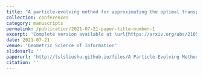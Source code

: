 ```yaml
---
title: "A particle-evolving method for approximating the optimal transport plan"
collection: conferences
category: manuscripts
permalink: /publication/2021-07-21-paper-title-number-1
excerpt: 'Complete version available at \url{https://arxiv.org/abs/2105.06088}'
date: 2021-07-21
venue: 'Geometric Science of Information'
slidesurl: ''
paperurl: 'http://lslsliushu.github.io/files/A Particle-Evolving Method for Approximating the Optimal Transport Plan.pdf'
citation: ''
---
```

